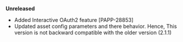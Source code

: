 **Unreleased**
* Added Interactive OAuth2 feature [PAPP-28853]
* Updated asset config parameters and there behavior. Hence, This version is not backward compatible with the older version (2.1.1)